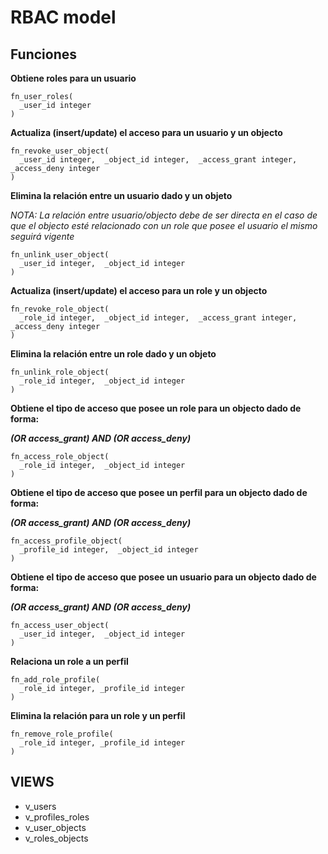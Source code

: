 # RBAC model

## Funciones


**Obtiene roles para un usuario**

```
fn_user_roles(
  _user_id integer
)
```

**Actualiza (insert/update) el acceso para un usuario y un objecto**

```
fn_revoke_user_object(
  _user_id integer,  _object_id integer,  _access_grant integer,  _access_deny integer
)
```

**Elimina la relación entre un usuario dado y un objeto**

*NOTA: La relación entre usuario/objecto debe de ser directa en el caso de que el objecto esté relacionado con un role que posee el usuario el mismo seguirá vigente*

```
fn_unlink_user_object(
  _user_id integer,  _object_id integer
)
```

**Actualiza (insert/update) el acceso para un role y un objecto**

```
fn_revoke_role_object(
  _role_id integer,  _object_id integer,  _access_grant integer,  _access_deny integer
)
```

**Elimina la relación entre un role dado y un objeto**

```
fn_unlink_role_object(
  _role_id integer,  _object_id integer
)
```

**Obtiene el tipo de acceso que posee un role para un objecto dado de forma:**

***(OR access_grant) AND (OR access_deny)***

```
fn_access_role_object(
  _role_id integer,  _object_id integer
)
```

**Obtiene el tipo de acceso que posee un perfil para un objecto dado de forma:**

***(OR access_grant) AND (OR access_deny)***

```
fn_access_profile_object(
  _profile_id integer,  _object_id integer
)
```

**Obtiene el tipo de acceso que posee un usuario para un objecto dado de forma:**

***(OR access_grant) AND (OR access_deny)***

```
fn_access_user_object(
  _user_id integer,  _object_id integer
)
```

**Relaciona un role a un perfil**

```
fn_add_role_profile(
  _role_id integer, _profile_id integer
)
```

**Elimina la relación para un role y un perfil**

```
fn_remove_role_profile(
  _role_id integer, _profile_id integer
)
```

## VIEWS
  - v_users
  - v_profiles_roles
  - v_user_objects
  - v_roles_objects